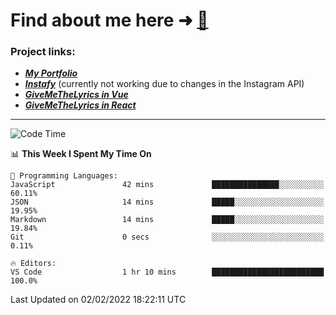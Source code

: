 # Find about me here ➜ [🧑](https://pauabella.dev)

### Project links:
- ***[My Portfolio](https://pauabella.dev)***
- ***[Instafy](https://instafy.me)*** (currently not working due to changes in the Instagram API)
- ***[GiveMeTheLyrics in Vue](https://lyrics.pauabella.dev)***
- ***[GiveMeTheLyrics in React](https://pauabella.dev/GiveMeTheLyrics)***

---
<!--START_SECTION:waka-->
![Code Time](http://img.shields.io/badge/Code%20Time-751%20hrs%2040%20mins-blue)

📊 **This Week I Spent My Time On** 

```text
💬 Programming Languages: 
JavaScript               42 mins             ███████████████░░░░░░░░░░   60.11% 
JSON                     14 mins             █████░░░░░░░░░░░░░░░░░░░░   19.95% 
Markdown                 14 mins             █████░░░░░░░░░░░░░░░░░░░░   19.84% 
Git                      0 secs              ░░░░░░░░░░░░░░░░░░░░░░░░░   0.11%

🔥 Editors: 
VS Code                  1 hr 10 mins        █████████████████████████   100.0%

```


 Last Updated on 02/02/2022 18:22:11 UTC
<!--END_SECTION:waka-->
